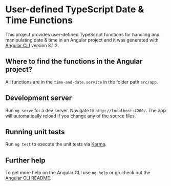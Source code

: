 # User-defined TypeScript Date & Time Functions

This project provides user-defined TypeScript functions for handling and manipulating date & time in an Angular project and it was generated with [Angular CLI](https://github.com/angular/angular-cli) version 8.1.2.

## Where to find the functions in the Angular project?
All functions are in the `time-and-date.service` in the folder path `src/app`.

## Development server

Run `ng serve` for a dev server. Navigate to `http://localhost:4200/`. The app will automatically reload if you change any of the source files.

## Running unit tests

Run `ng test` to execute the unit tests via [Karma](https://karma-runner.github.io).

## Further help

To get more help on the Angular CLI use `ng help` or go check out the [Angular CLI README](https://github.com/angular/angular-cli/blob/master/README.md).
